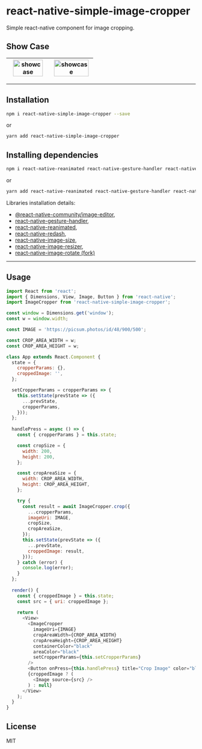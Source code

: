 # react-native-simple-image-cropper

Simple react-native component for image cropping.

## Show Case

<img src="https://raw.githubusercontent.com/barrsan/react-native-simple-image-cropper/master/showcase.gif" alt="showcase" width="89%">  |  <img src="https://raw.githubusercontent.com/barrsan/react-native-simple-image-cropper/master/showcase2.gif" alt="showcase" width="96%"> |
:---------------:|:----------------:|

---

## Installation

```bash
npm i react-native-simple-image-cropper --save
```

or

```bash
yarn add react-native-simple-image-cropper
```

## Installing dependencies

```bash
npm i react-native-reanimated react-native-gesture-handler react-native-redash @react-native-community/image-editor react-native-image-size react-native-image-resizer react-native-image-rotate@https://github.com/barrsan/react-native-image-rotate --save
```

or

```bash
yarn add react-native-reanimated react-native-gesture-handler react-native-redash @react-native-community/image-editor react-native-image-size react-native-image-resizer react-native-image-rotate@https://github.com/barrsan/react-native-image-rotate
```

Libraries installation details:

- [@react-native-community/image-editor](https://github.com/react-native-community/react-native-image-editor),
- [react-native-gesture-handler](https://software-mansion.github.io/react-native-gesture-handler/docs/getting-started.html),
- [react-native-reanimated](https://software-mansion.github.io/react-native-reanimated/getting-started.html),
- [react-native-redash](https://wcandillon.github.io/react-native-redash/readme),
- [react-native-image-size](https://github.com/eXist-FraGGer/react-native-image-size),
- [react-native-image-resizer](https://github.com/bamlab/react-native-image-resizer),
- [react-native-image-rotate (fork)](https://github.com/barrsan/react-native-image-rotate)

---

## Usage

```javascript
import React from 'react';
import { Dimensions, View, Image, Button } from 'react-native';
import ImageCropper from 'react-native-simple-image-cropper';

const window = Dimensions.get('window');
const w = window.width;

const IMAGE = 'https://picsum.photos/id/48/900/500';

const CROP_AREA_WIDTH = w;
const CROP_AREA_HEIGHT = w;

class App extends React.Component {	
  state = {
    cropperParams: {},
    croppedImage: '',
  };

  setCropperParams = cropperParams => {
    this.setState(prevState => ({
      ...prevState,
      cropperParams,
    }));
  };
  
  handlePress = async () => {
    const { cropperParams } = this.state;

    const cropSize = {
      width: 200,
      height: 200,
    };

    const cropAreaSize = {
      width: CROP_AREA_WIDTH,
      height: CROP_AREA_HEIGHT,
    };

    try {
      const result = await ImageCropper.crop({
        ...cropperParams,
        imageUri: IMAGE,
        cropSize,
        cropAreaSize,
      });
      this.setState(prevState => ({
        ...prevState,
        croppedImage: result,
      }));
    } catch (error) {
      console.log(error);
    }
  };
  
  render() {
    const { croppedImage } = this.state;
    const src = { uri: croppedImage };
    
    return (
      <View>
        <ImageCropper
          imageUri={IMAGE}
          cropAreaWidth={CROP_AREA_WIDTH}
          cropAreaHeight={CROP_AREA_HEIGHT}
          containerColor="black"
          areaColor="black"
          setCropperParams={this.setCropperParams}
        />
        <Button onPress={this.handlePress} title="Crop Image" color="blue" />
        {croppedImage ? (
          <Image source={src} />
        ) : null}
      </View>
    );
  }
}
```

## License

MIT
